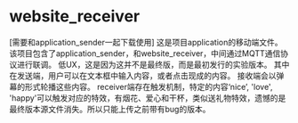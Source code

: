 # website_receiver
[需要和application_sender一起下载使用]
这是项目application的移动端文件。 
该项目包含了application_sender，和website_receiver，中间通过MQTT通信协议进行联调。 
低UX，这是因为这并不是最终版，而是最初发行的实验版本。
其中在发送端，用户可以在文本框中输入内容，或者点击现成的内容。 接收端会以弹幕的形式轮播这些内容。 
receiver端存在触发机制，特定的内容‘nice’, 'love', 'happy'可以触发对应的特效，有烟花、爱心和干杯，类似送礼物特效，遗憾的是最终版本源文件消失。所以只能上传之前带有bug的版本。
